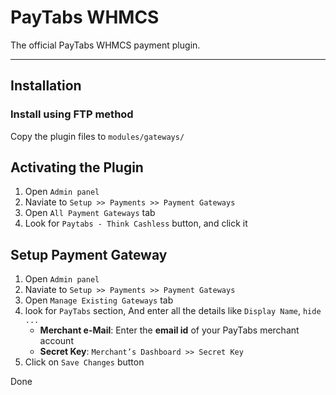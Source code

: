 # PayTabs WHMCS

The official PayTabs WHMCS payment plugin.

- - -

## Installation

### Install using FTP method

Copy the plugin files to `modules/gateways/`

## Activating the Plugin

1. Open `Admin panel`
2. Naviate to `Setup >> Payments >> Payment Gateways`
3. Open `All Payment Gateways` tab
4. Look for `Paytabs - Think Cashless` button, and click it

## Setup Payment Gateway

1. Open `Admin panel`
2. Naviate to `Setup >> Payments >> Payment Gateways`
3. Open `Manage Existing Gateways` tab
4. look for `PayTabs` section, And enter all the details like `Display Name`, `hide ...`
   - **Merchant e-Mail**: Enter the **email id** of your PayTabs merchant account
   - **Secret Key**: `Merchant’s Dashboard >> Secret Key`
5. Click on `Save Changes` button

Done

